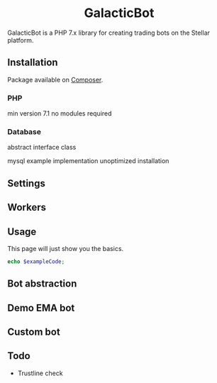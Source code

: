 <h1 align="center">GalacticBot</h1>

GalacticBot is a PHP 7.x library for creating trading bots on the Stellar platform.

## Installation

Package available on [Composer](https://packagist.org/packages/unwindnl/galacticbot).

### PHP

min version 7.1
no modules required

### Database

abstract interface class

mysql example implementation
unoptimized
installation

## Settings 

## Workers 

## Usage 

This page will just show you the basics.

```php
echo $exampleCode;
```

## Bot abstraction

## Demo EMA bot 

## Custom bot

## Todo 

- Trustline check

